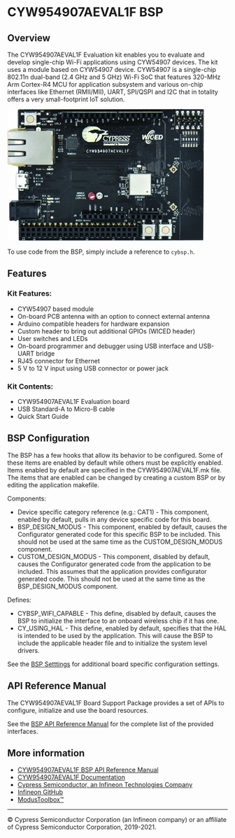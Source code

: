 # CYW954907AEVAL1F BSP

## Overview

The CYW954907AEVAL1F Evaluation kit enables you to evaluate and develop single-chip Wi-Fi applications using CYW54907 devices. The kit uses a module based on CYW54907 device. CYW54907 is a single-chip 802.11n dual-band (2.4 GHz and 5 GHz) Wi-Fi SoC that features 320-MHz Arm Cortex-R4 MCU for application subsystem and various on-chip interfaces like Ethernet (RMII/MII), UART, SPI/QSPI and I2C that in totality offers a very small-footprint IoT solution.

![](docs/html/board.png)

To use code from the BSP, simply include a reference to `cybsp.h`.

## Features

### Kit Features:

* CYW54907 based module
* On-board PCB antenna with an option to connect external antenna
* Arduino compatible headers for hardware expansion
* Custom header to bring out additional GPIOs (WICED header)
* User switches and LEDs
* On-board programmer and debugger using USB interface and USB-UART bridge
* RJ45 connector for Ethernet
* 5 V to 12 V input using USB connector or power jack

### Kit Contents:

* CYW954907AEVAL1F Evaluation board
* USB Standard-A to Micro-B cable
* Quick Start Guide

## BSP Configuration

The BSP has a few hooks that allow its behavior to be configured. Some of these items are enabled by default while others must be explicitly enabled. Items enabled by default are specified in the CYW954907AEVAL1F.mk file. The items that are enabled can be changed by creating a custom BSP or by editing the application makefile.

Components:
* Device specific category reference (e.g.: CAT1) - This component, enabled by default, pulls in any device specific code for this board.
* BSP_DESIGN_MODUS - This component, enabled by default, causes the Configurator generated code for this specific BSP to be included. This should not be used at the same time as the CUSTOM_DESIGN_MODUS component.
* CUSTOM_DESIGN_MODUS - This component, disabled by default, causes the Configurator generated code from the application to be included. This assumes that the application provides configurator generated code. This should not be used at the same time as the BSP_DESIGN_MODUS component.

Defines:
* CYBSP_WIFI_CAPABLE - This define, disabled by default, causes the BSP to initialize the interface to an onboard wireless chip if it has one.
* CY_USING_HAL - This define, enabled by default, specifies that the HAL is intended to be used by the application. This will cause the BSP to include the applicable header file and to initialize the system level drivers.



See the [BSP Setttings][settings] for additional board specific configuration settings.

## API Reference Manual

The CYW954907AEVAL1F Board Support Package provides a set of APIs to configure, initialize and use the board resources.

See the [BSP API Reference Manual][api] for the complete list of the provided interfaces.

## More information
* [CYW954907AEVAL1F BSP API Reference Manual][api]
* [CYW954907AEVAL1F Documentation](https://www.cypress.com/documentation/development-kitsboards/cyw954907aeval1f-evaluation-kit)
* [Cypress Semiconductor, an Infineon Technologies Company](http://www.cypress.com)
* [Infineon GitHub](https://github.com/infineon)
* [ModusToolbox™](https://www.cypress.com/products/modustoolbox-software-environment)

[api]: https://infineon.github.io/TARGET_CYW954907AEVAL1F/html/modules.html
[settings]: https://infineon.github.io/TARGET_CYW954907AEVAL1F/html/md_bsp_settings.html

---
© Cypress Semiconductor Corporation (an Infineon company) or an affiliate of Cypress Semiconductor Corporation, 2019-2021.